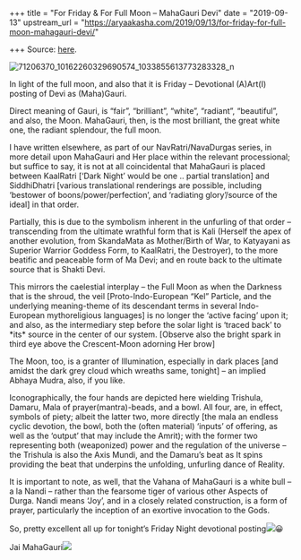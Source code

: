 +++
title = "For Friday & For Full Moon – MahaGauri Devi"
date = "2019-09-13"
upstream_url = "https://aryaakasha.com/2019/09/13/for-friday-for-full-moon-mahagauri-devi/"

+++
Source: [here](https://aryaakasha.com/2019/09/13/for-friday-for-full-moon-mahagauri-devi/).

![71206370_10162260329690574_1033855613773283328_n](https://aryaakasha.files.wordpress.com/2019/09/71206370_10162260329690574_1033855613773283328_n.jpg?w=676)

In light of the full moon, and also that it is Friday – Devotional
(A)Art(I) posting of Devi as (Maha)Gauri.

Direct meaning of Gauri, is “fair”, “brilliant”, “white”, “radiant”,
“beautiful”, and also, the Moon. MahaGauri, then, is the most brilliant,
the great white one, the radiant splendour, the full moon.

I have written elsewhere, as part of our NavRatri/NavaDurgas series, in
more detail upon MahaGauri and Her place within the relevant
processional; but suffice to say, it is not at all coincidental that
MahaGauri is placed between KaalRatri \[‘Dark Night’ would be one ..
partial translation\] and SiddhiDhatri \[various translational
renderings are possible, including ‘bestower of boons/power/perfection’,
and ‘radiating glory’/source of the ideal\] in that order.

Partially, this is due to the symbolism inherent in the unfurling of
that order – transcending from the ultimate wrathful form that is Kali
(Herself the apex of another evolution, from SkandaMata as Mother/Birth
of War, to Katyayani as Superior Warrior Goddess Form, to KaalRatri, the
Destroyer), to the more beatific and peaceable form of Ma Devi; and en
route back to the ultimate source that is Shakti Devi.

This mirrors the caelestial interplay – the Full Moon as when the
Darkness that is the shroud, the veil \[Proto-Indo-European “Kel”
Particle, and the underlying meaning-theme of its descendant terms in
several Indo-European mythoreligious languages\] is no longer the
‘active facing’ upon it; and also, as the intermediary step before the
solar light is ‘traced back’ to \*its\* source in the center of our
system. \[Observe also the bright spark in third eye above the
Crescent-Moon adorning Her brow\]

The Moon, too, is a granter of Illumination, especially in dark places
\[and amidst the dark grey cloud which wreaths same, tonight\] – an
implied Abhaya Mudra, also, if you like.

Iconographically, the four hands are depicted here wielding Trishula,
Damaru, Mala of prayer(mantra)-beads, and a bowl. All four, are, in
effect, symbols of piety; albeit the latter two, more directly \[the
mala an endless cyclic devotion, the bowl, both the (often material)
‘inputs’ of offering, as well as the ‘output’ that may include the
Amrit); with the former two representing both (weaponized) power and the
regulation of the universe – the Trishula is also the Axis Mundi, and
the Damaru’s beat as It spins providing the beat that underpins the
unfolding, unfurling dance of Reality.

It is important to note, as well, that the Vahana of MahaGauri is a
white bull – a la Nandi – rather than the fearsome tiger of various
other Aspects of Durga. Nandi means ‘Joy’, and in a closely related
construction, is a form of prayer, particularly the inception of an
exortive invocation to the Gods.

So, pretty excellent all up for tonight’s Friday Night devotional
posting![](https://static.xx.fbcdn.net/images/emoji.php/v9/t51/1/16/1f603.png?_nc_eui2=AeFfCcJwBPCnWgFMlDPwa2xYE0owyi0ZAoC6XoYXabnLr6XrMwHKDiac-JBD7K2ZlDORatl52wF_2c194dIlV_PdKew-qjbRGyQR_TK55Si0Rg)😀

Jai
MahaGauri![](https://static.xx.fbcdn.net/images/emoji.php/v9/t6c/1/16/2764.png?_nc_eui2=AeEzblFHjRC7ryW1mHSQkGCY0yqTd9EbXbGdv4wg55UOemwY9fz_da7n3S5PpZwWkd0t3H6hYoyCQdTpDxqdQy2i60qFDb-Ll2bUJE1Y0hlh4w)

